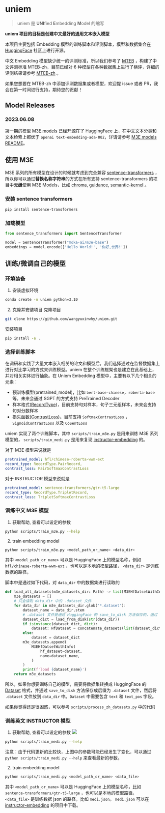 # uniem

> uniem 是 **UNI**fied **E**mbedding **M**odel 的缩写

**uniem 项目的目标是创建中文最好的通用文本嵌入模型**

本项目主要包括 Embedding 模型的训练脚本和评测脚本，模型和数据集会在 [HuggingFace](https://huggingface.co/) 社区上进行开源。

中文 Embedding 模型缺少统一的评测标准，所以我们参考了 [MTEB](https://huggingface.co/spaces/mteb/leaderboard) ，构建了中文评测标准 MTEB-zh，目前已经对 6 种模型在各种数据集上进行了横评，详细的评测结果请参考 [MTEB-zh](https://github.com/wangyuxinwhy/uniem/tree/main/mteb-zh) 。

如果您想要在 MTEB-zh 中添加评测数据集或者模型，欢迎提 issue 或者 PR，我会在第一时间进行支持，期待您的贡献！

## Model Releases

### 2023.06.08

第一期的模型 [M3E models](https://huggingface.co/moka-ai/m3e-base) 已经开源在了 HuggingFace 上，在中文文本分类和文本检索上都优于 `openai text-embedding-ada-002`，详请请参考 [M3E models README](https://huggingface.co/moka-ai/m3e-base/blob/main/README.md)。

## 使用 M3E

M3E 系列的所有模型在设计的时候就考虑到完全兼容 [sentence-transformers](https://www.sbert.net/) ，所以你可以通过**替换名称字符串**的方式在所有支持 sentence-transformers 的项目中**无缝**使用 M3E Models，比如 [chroma](https://docs.trychroma.com/getting-started), [guidance](https://github.com/microsoft/guidance), [semantic-kernel](https://github.com/microsoft/semantic-kernel) 。

### 安装 sentence transformers

```bash
pip install sentence-transformers
```

### 加载模型

```python
from sentence_transformers import SentenceTransformer

model = SentenceTransformer("moka-ai/m3e-base")
embeddings = model.encode(['Hello World!', '你好,世界!'])
```

## 训练/微调自己的模型

### 环境装备

1. 安装虚拟环境
```bash
conda create -n uniem python=3.10
```

2. 克隆并安装项目
克隆项目
```bash
git clone https://github.com/wangyuxinwhy/uniem.git
```

安装项目
```bash
pip install -e .
```


### 选择训练脚本

在调研和实践了大量文本嵌入相关的论文和模型后，我们选择通过在监督数据集上进行对比学习的方式来训练模型。uniem 在整个训练框架也是建立在此基础上，并对相关实体进行抽象。在 Uniem Embedding 模型中，主要有以下几个相关的元素：

- 预训练模型(pretrained_model)，比如 `bert-base-chinese`，`roberta-base` 等，未来会通过 SGPT 的方式支持 PreTrained Decoder
- 样本格式([RecordType](https://github.com/wangyuxinwhy/uniem/blob/main/uniem/data_structures.py))，目前支持句对样本，句子三元组样本，未来会支持句对分数样本
- 损失函数([ContrastLoss](https://github.com/wangyuxinwhy/uniem/blob/main/uniem/criteria.py))，目前支持 `SoftmaxContrastLoss` ， `SigmoidContrastLoss` 以及 `CoSentLoss`

uniem 实现了两个训练脚本，其中 `scripts/train_m3e.py` 是用来训练 M3E 系列模型的， `scripts/train_medi.py` 是用来复现 [instructor-embedding](https://github.com/HKUNLP/instructor-embedding/tree/main/InstructorEmbedding) 的。

对于 M3E 模型来说就是
```yaml
pretrained_model: hfl/chinese-roberta-wwm-ext
record_type: RecordType.PairRecord,
contrast_loss: PairSoftmaxContrastLoss
```

对于 INSTRUCTOR 模型来说就是
```yaml
pretrained_model: sentence-transformers/gtr-t5-large
record_type: RecordType.TripletRecord,
contrast_loss: TripletSoftmaxContrastLoss
```

### 训练中文 M3E 模型

1. 获取帮助, 查看可以设定的参数
```bash
python scripts/train_m3e.py --help
```

2. train embedding model
```bash
python scripts/train_m3e.py <model_path_or_name> <data_dir>
```

其中 `<model_path_or_name>` 可以是 HuggingFace 上的模型名称，例如 `hfl/chinese-roberta-wwm-ext` ，也可以是本地的模型路径， `<data_dir>` 是训练数据的路径。

脚本中是通过如下代码，对 `data_dir` 中的数据集进行读取的

```python
def load_all_datasets(m3e_datasets_dir: Path) -> list[M3EHfDatsetWithInfo]:
    m3e_datasets = []
    # 只会读取 data_dir 中的 .dataset 文件
    for data_dir in m3e_datasets_dir.glob('*.dataset'):
        dataset_name = data_dir.stem
        # .dataset 文件是通过 HuggingFace 的 save_to_disk 方法保存的，通过 load_from_disk 方法读取
        dataset_dict = load_from_disk(str(data_dir))
        if isinstance(dataset_dict, dict):
            dataset: HfDataset = concatenate_datasets(list(dataset_dict.values()))
        else:
            dataset = dataset_dict
        m3e_datasets.append(
            M3EHfDatsetWithInfo(
                hf_dataset=dataset,
                name=dataset_name,
            )
        )
        print(f'load {dataset_name}')
    return m3e_datasets
```

所以，如果你想要训练自己的模型，需要将数据集转换成 HuggingFace 的 [Dataset](https://huggingface.co/docs/datasets/loading_datasets.html) 格式，并通过 `save_to_disk` 方法保存成后缀为 `.dataset` 文件，然后将 `.dataset` 文件放到 `data_dir` 中。`Dataset` 中需要包含 `text` 和 `text_pos` 字段。

如果你觉得还是很困惑，可以参考 `scripts/process_zh_datasets.py` 中的代码

### 训练英文 INSTRUCTOR 模型

1. 获取帮助, 查看可以设定的参数
![](./docs/imgs/medi-help.png)
```bash
python scripts/train_medi.py --help
```

注意：由于代码更新的比较快，上图中的参数可能已经发生了变化，可以通过 `python scripts/train_medi.py --help` 来查看最新的参数。

2. train embedding model
```bash
python scripts/train_medi.py <model_path_or_name> <data_file>
```
其中 `<model_path_or_name>` 可以是 HuggingFace 上的模型名称，比如 `sentence-transformers/gtr-t5-large` ，也可以是本地的模型路径， `<data_file>` 是训练数据 json 的路径，比如 `medi.json`。 `medi.json` 可以在 [instructor-embedding](https://instructor-embedding.github.io/) 的项目中下载。
